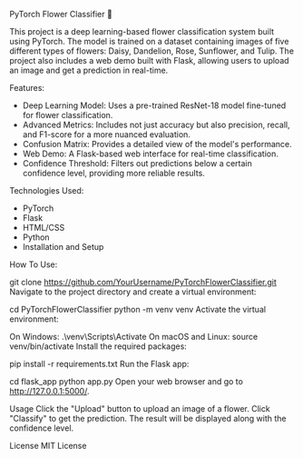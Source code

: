 PyTorch Flower Classifier 🌸

This project is a deep learning-based flower classification system built using PyTorch. The model is trained on a dataset containing images of five different types of flowers: Daisy, Dandelion, Rose, Sunflower, and Tulip. The project also includes a web demo built with Flask, allowing users to upload an image and get a prediction in real-time.

Features:
- Deep Learning Model: Uses a pre-trained ResNet-18 model fine-tuned for flower classification.
- Advanced Metrics: Includes not just accuracy but also precision, recall, and F1-score for a more nuanced evaluation.
- Confusion Matrix: Provides a detailed view of the model's performance.
- Web Demo: A Flask-based web interface for real-time classification.
- Confidence Threshold: Filters out predictions below a certain confidence level, providing more reliable results.

Technologies Used:
- PyTorch
- Flask
- HTML/CSS
- Python
- Installation and Setup

How To Use:

git clone https://github.com/YourUsername/PyTorchFlowerClassifier.git
Navigate to the project directory and create a virtual environment:

cd PyTorchFlowerClassifier
python -m venv venv
Activate the virtual environment:

On Windows: .\venv\Scripts\Activate
On macOS and Linux: source venv/bin/activate
Install the required packages:

pip install -r requirements.txt
Run the Flask app:

cd flask_app
python app.py
Open your web browser and go to http://127.0.0.1:5000/.

Usage
Click the "Upload" button to upload an image of a flower.
Click "Classify" to get the prediction.
The result will be displayed along with the confidence level.

License
MIT License
